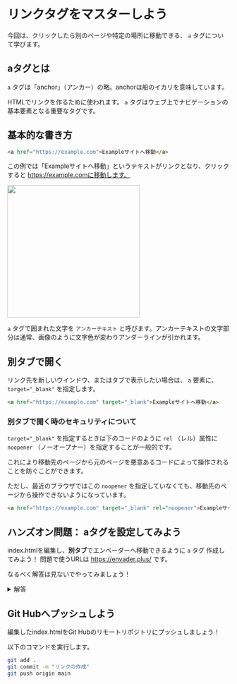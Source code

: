 # リンクタグをマスターしよう

今回は、クリックしたら別のページや特定の場所に移動できる、 `a` タグについて学びます。

## aタグとは


`a` タグは「anchor」（アンカー）の略。anchorは船のイカリを意味しています。

HTMLでリンクを作るために使われます。 `a` タグはウェブ上でナビゲーションの基本要素となる重要なタグです。

## 基本的な書き方


```html
<a href="https://example.com">Exampleサイトへ移動</a>
```

この例では「Exampleサイトへ移動」というテキストがリンクとなり、クリックすると https://example.comに移動します。

<img src="https://github.com/user-attachments/assets/060be733-e656-48a1-9ae5-d17fd3086378" width=300>

`a` タグで囲まれた文字を `アンカーテキスト` と呼びます。アンカーテキストの文字部分は通常、画像のように文字色が変わりアンダーラインが引かれます。

## 別タブで開く


リンク先を新しいウインドウ、またはタブで表示したい場合は、 `a` 要素に、 `target="_blank"` を指定します。

```html
<a href="https://example.com" target="_blank">Exampleサイトへ移動</a>
```

### 別タブで開く時のセキュリティについて

`target="_blank"` を指定するときは下のコードのように `rel` （レル）属性に `noopener` （ノーオープナー）を指定することが一般的です。

これにより移動先のページから元のページを悪意あるコードによって操作されることを防ぐことができます。

ただし、最近のブラウザではこの `noopener` を指定していなくても、移動先のページから操作できないようになっています。

```html
<a href="https://example.com" target="_blank" rel="noopener">Exampleサイトへ移動</a>
```

## ハンズオン問題： aタグを設定してみよう


index.htmlを編集し、**別タブ**でエンベーダーへ移動できるように `a` タグ 作成してみよう！
問題で使うURLは https://envader.plus/ です。

なるべく解答は見ないでやってみましょう！

<details>
<summary>解答</summary>

```html
<h1>エンベーダーでLinuxを学ぼう</h1>

<!-- 新しいタブでエンベーダーを開くリンク -->
<a href="https://envader.plus/" target="_blank">
  エンベーダーでLinuxを学ぶ
</a>
```
</details>

## Git Hubへプッシュしよう


編集したindex.htmlをGit Hubのリモートリポジトリにプッシュしましょう！

以下のコマンドを実行します。

```bash
git add .
git commit -m "リンクの作成"
git push origin main
```

